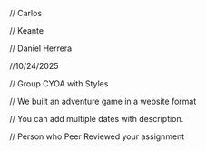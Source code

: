 // Carlos

// Keante

// Daniel Herrera

 //10/24/2025

 // Group CYOA with Styles

 // We built an adventure game in a website format

 // You can add multiple dates with description.

// Person who Peer Reviewed your assignment
